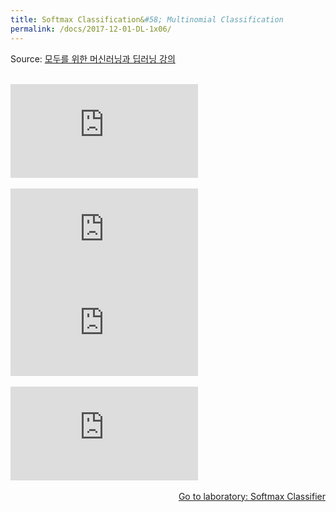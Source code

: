 ```yaml
---
title: Softmax Classification&#58; Multinomial Classification
permalink: /docs/2017-12-01-DL-1x06/
---
```


Source: [모두를 위한 머신러닝과 딥러닝 강의](http://hunkim.github.io/ml/)
<script>
	embedPDF({url:'https://hunkim.github.io/ml/lec6.pdf'});
</script>
<br/>
<div class="youtube-container">
    <iframe frameborder="0" allowfullscreen src="https://www.youtube.com/embed/MFAnsx1y9ZI"></iframe>
</div>
<br/>
<div class="youtube-container">
    <iframe frameborder="0" allowfullscreen src="https://www.youtube.com/embed/jMU9G5WEtBc"></iframe>
</div>
<div class="youtube-container">
    <iframe frameborder="0" allowfullscreen src="https://www.youtube.com/embed/VRnubDzIy3A"></iframe>
</div>
<br/>
<div class="youtube-container">
    <iframe frameborder="0" allowfullscreen src="https://www.youtube.com/embed/E-io76NlsqA"></iframe>
</div>
<br/>
<a style="float:right" target="_blank" href="https://docs.google.com/presentation/d/1FPcmOh_gmBw7uyOThFyKwdx7Ua2q8tX0kVFOSwI6kas">Go to laboratory: Softmax Classifier</a>